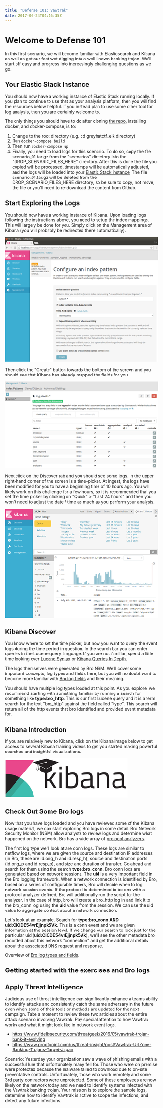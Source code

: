 ```yaml
---
title: "Defense 101: Vawtrak"
date: 2017-06-24T04:46:35Z
---
```


# Welcome to Defense 101

In this first scenario, we will become familiar with Elasticsearch and Kibana as well as get our feet wet digging into a well known banking trojan.  We'll start off easy and progress into increasingly challenging questions as we go.

## Your Elastic Stack Instance

You should now have a working instance of Elastic Stack running locally.  If you plan to continue to use that as your analysis platform, then you will find the resources below helpful.  If you instead plan to use some other tool for log analysis, then you are certainly welcome to.

The only things you should have to do after cloning [the repo](https://github.com/egaus/greyhatctf_elk), installing docker, and docker-compose, is to:

1. Change to the root directory (e.g. cd greyhatctf_elk directory)
1. Run `docker-compose build`
1. Then run `docker-compose up`
1. Finally, you need to load logs for this scenario.  To do so, copy the file scenario_01.tar.gz from the "scenarios" directory into the "DROP_SCENARIO_FILES_HERE" directory.  After this is done the file you copied will be processed, timestamps will be automatically adjusted, and the logs will be loaded into your [Elastic Stack instance](http://localhost:5601).  The file scenario_01.tar.gz will be deleted from the DROP_SCENARIO_FILES_HERE directory, so be sure to copy, not move, the file or you'll need to re-download the content from Github.

## Start Exploring the Logs

You should now have a working instance of Kibana.  Upon loading logs following the instructions above, you need to setup the index mappings.  This will largely be done for you.  Simply click on the Management area of Kibana (you will probably be redirected there automatically).  

![Kibana Image](/defense/navigate_to_kibana.png)

Then click the "Create" button towards the bottom of the screen and you should see that Kibana has already mapped the fields for you.

![Kibana Image](/defense/kibana_index_mapping.png)

Next click on the Discover tab and you should see some logs.  In the upper right-hand corner of the screen is a time-picker.  At ingest, the logs have been modified for you to have a beginning time of 10 hours ago.  You will likely work on this challenge for a few hours, so it is recommended that you set the time picker by clicking on "Quick" > "Last 24 hours" and then you won't need to adjust the date / time as much as you perform your analysis.

![Kibana Image](/defense/discover_time_picker.png)

## Kibana Discover

You know where to set the time picker, but now you want to query the event logs during the time period in question.  In the search bar you can enter queries in the Lucene query language.  If you are not familiar, spend a little time looking over [Lucene Syntax](https://lucene.apache.org/core/2_9_4/queryparsersyntax.html) or [Kibana Queries In Depth](https://www.timroes.de/2016/05/29/elasticsearch-kibana-queries-in-depth-tutorial/).

The logs themselves were generated by Bro NSM.  We'll cover some important concepts, log types and fields here, but you will no doubt want to become more familiar with [Bro log fields](https://www.bro.org/sphinx/script-reference/log-files.html) and their meaning.

You should have multiple log types loaded at this point.  As you explore, we recommend starting with something familiar by running a search for something like **type:bro_http**.  This is our first Lucene query and it is a term search for the text "bro_http" against the field called "type".  This search will return all of the http events that bro identified and provided event metadata for.

## Kibana Introduction

If you are relatively new to Kibana, click on the Kibana image below to get access to several Kibana training videos to get you started making powerful searches and insightful visualizations.

[![Kibana Training Resources](/defense/kibana_logo.png)](https://p.brightact.com/p/1477331815405265)


## Check Out Some Bro logs

Now that you have logs loaded and you have reviewed some of the Kibana usage material, we can start exploring Bro logs in some detail.  Bro Network Security Monitor (NSM) allow analysts to review logs and determine what happened on the network.  Bro has a wide array of [protocol analyzers](https://www.bro.org/sphinx/script-reference/proto-analyzers.html).

The first log type we'll look at are conn logs.  These logs are similar to netflow logs, where we are given the source and destination IP addresses (in Bro, these are id.orig_h and id.resp_h), source and destination ports (id.orig_p and id.resp_p), and size and duration of transfer.  Go ahead and search for them using the search **type:bro_conn**.  Bro conn logs are generated based on network sessions.  The **uid** is a very important field in the Bro logging framework.  When a network connection is identified by Bro, based on a series of configurable timers, Bro will decide when to log network session events.  If the protocol is determined to be one with a protocol analyzer defined, Bro will additionally run the script for the analyzer.  In the case of http, bro will create a bro_http log in and link it to the bro_conn log using the **uid** value from the session.  We can use the uid value to aggregate context about a network connection.

Let's look at an example.  Search for **type:bro_conn AND uid:CiODE54vrEjjnpk5Vk**.  This is a conn event and we are given information at the session level.  If we change our search to look just for the particular uid (**uid:CiODE54vrEjjnpk5Vk**), we'll see the other metadata bro recorded about this network "connection" and get the additional details about the associated DNS request and response.

Overview of [Bro log types and fields](http://gauss.ececs.uc.edu/Courses/c6055/pdf/bro_log_vars.pdf).  

## Getting started with the exercises and Bro logs

<INSERT GETTING STARTED VIDEO HERE>

## Apply Threat Intelligence

Judicious use of threat intelligence can significantly enhance a teams ability to identify attacks and consistently catch the same adversary in the future even when some of their tools or methods are updated for the next campaign.  Take a moment to review these two articles about the entire attack scenario involving Vawtrak.  Pay special attention to how Vawtrak works and what it might look like in network event logs.

* https://www.fidelissecurity.com/threatgeek/2016/05/vawtrak-trojan-bank-it-evolving
* https://www.proofpoint.com/us/threat-insight/post/Vawtrak-UrlZone-Banking-Trojans-Target-Japan

Scenario: Yesterday your organization saw a wave of phishing emails with a successful lure that unfortunately many fell for.  Those who were on premise were protected because the malware failed to download due to on-site preventative controls.  Unfortunately, those who work remotely and some 3rd party contractors were unprotected.  Some of these employees are now likely on the network today and we need to identify systems infected with the Vawtrak banking trojan.  Your mission is to explore the sample logs, determine how to identify Vawtrak is active to scope the infections, and detect any future infections.
